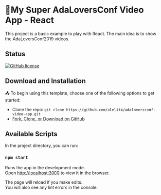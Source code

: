 # 📌My Super AdaLoversConf Video App - React

This project is a basic example to play with React. The main idea is to show the AdaLoversConf2019 videos.  

## Status

[![GitHub license](https://img.shields.io/badge/license-MIT-blue.svg)](https://raw.githubusercontent.com/BlackrockDigital/startbootstrap-landing-page/master/LICENSE)

## Download and Installation

📥 To begin using this template, choose one of the following options to get started:
* Clone the repo: `git clone https://github.com/alelit4/adaloversconf-video-app.git`
* [Fork, Clone, or Download on GitHub](https://github.com/alelit4/adaloversconf-video-app.git)

## Available Scripts

In the project directory, you can run:

### `npm start`

Runs the app in the development mode.<br />
Open [http://localhost:3000](http://localhost:3000) to view it in the browser.

The page will reload if you make edits.<br />
You will also see any lint errors in the console.
